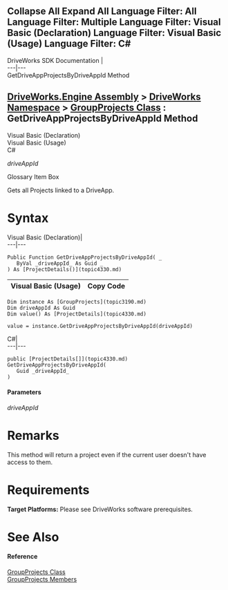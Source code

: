 Collapse All Expand All Language Filter: All  Language Filter: Multiple  Language Filter: Visual Basic (Declaration) Language Filter: Visual Basic (Usage) Language Filter: C#  
---  
DriveWorks SDK Documentation  |   
---|---  
GetDriveAppProjectsByDriveAppId Method   
  
[DriveWorks.Engine Assembly](topic2156.md) > [DriveWorks Namespace](topic2159.md) > [GroupProjects Class](topic3190.md) : GetDriveAppProjectsByDriveAppId Method  
---  
  
Visual Basic (Declaration)    
Visual Basic (Usage)    
C# 

_driveAppId_
    

Glossary Item Box

Gets all Projects linked to a DriveApp. 

# Syntax

Visual Basic (Declaration)|   
---|---  
      
    
    Public Function GetDriveAppProjectsByDriveAppId( _
       ByVal _driveAppId_ As Guid _
    ) As [ProjectDetails()](topic4330.md)  
  
Visual Basic (Usage)| Copy Code  
---|---  
      
    
    Dim instance As [GroupProjects](topic3190.md)
    Dim driveAppId As Guid
    Dim value() As [ProjectDetails](topic4330.md)
     
    value = instance.GetDriveAppProjectsByDriveAppId(driveAppId)  
  
C#|   
---|---  
      
    
    public [ProjectDetails[]](topic4330.md) GetDriveAppProjectsByDriveAppId( 
       Guid _driveAppId_
    )  
  
#### Parameters

 _driveAppId_
    

# Remarks

This method will return a project even if the current user doesn't have access to them.

# Requirements

**Target Platforms:** Please see DriveWorks software prerequisites.

# See Also

#### Reference

[GroupProjects Class](topic3190.md)   
[GroupProjects Members](topic3191.md)


